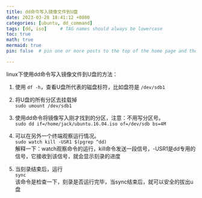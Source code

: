```yaml
---
title: dd命令写入镜像文件到U盘
date: 2023-03-28 18:41:12 +0800
categories: [ubuntu, dd_command]
tags: [dd, iso]     # TAG names should always be lowercase
toc: true
math: true
mermaid: true
pin: false  # pin one or more posts to the top of the home page and the fixed posts are sorted in reverse order according to their release date

---
```


linux下使用dd命令写入镜像文件到U盘的方法：
1. 使用 `df -h`，查看U盘所代表的磁盘标符，比如盘符是 `/dev/sdb1`  

2. 将U盘的所有分区去挂载掉  
   `sudo umount /dev/sdb1`  

3. 使用dd命令将镜像写入刚才找到的分区，注意：不用写分区号。  
   `sudo dd if=/home/jack/ubuntu.16.04.iso of=/dev/sdb bs=4M`  

4. 可以在另外一个终端观察运行情况。   
   `sudo watch kill -USR1 $(pgrep ^dd)`  
解释一下：watch观察命令的运行，kill命令发送一段信号，-USR1是dd专用的信号，它接收到该信号，就会显示刻录的进度  

5. 当刻录结束后，运行  
   `sync`  
       该命令是检查一下，刻录是否运行完毕，当sync结束后，就可以安全的拔出u盘  

